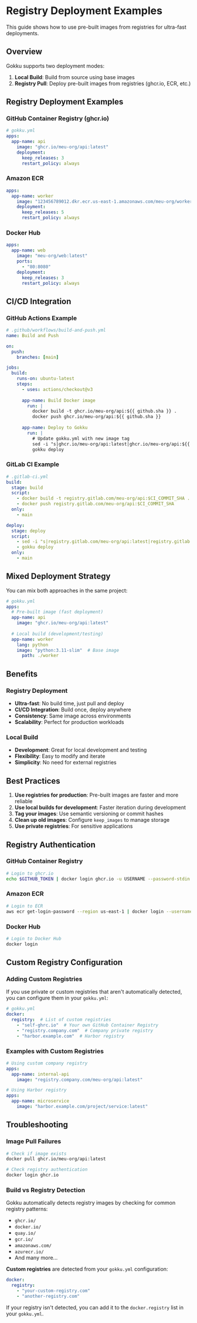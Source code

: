 # Registry Deployment Examples

This guide shows how to use pre-built images from registries for ultra-fast deployments.

## Overview

Gokku supports two deployment modes:

1. **Local Build**: Build from source using base images
2. **Registry Pull**: Deploy pre-built images from registries (ghcr.io, ECR, etc.)

## Registry Deployment Examples

### GitHub Container Registry (ghcr.io)

```yaml
# gokku.yml
apps:
  app-name: api
    image: "ghcr.io/meu-org/api:latest"
    deployment:
      keep_releases: 3
      restart_policy: always
```

### Amazon ECR

```yaml
apps:
  app-name: worker
    image: "123456789012.dkr.ecr.us-east-1.amazonaws.com/meu-org/worker:latest"
    deployment:
      keep_releases: 5
      restart_policy: always
```

### Docker Hub

```yaml
apps:
  app-name: web
    image: "meu-org/web:latest"
    ports:
      - "80:8080"
    deployment:
      keep_releases: 3
      restart_policy: always
```

## CI/CD Integration

### GitHub Actions Example

```yaml
# .github/workflows/build-and-push.yml
name: Build and Push

on:
  push:
    branches: [main]

jobs:
  build:
    runs-on: ubuntu-latest
    steps:
      - uses: actions/checkout@v3
      
      app-name: Build Docker image
        run: |
          docker build -t ghcr.io/meu-org/api:${{ github.sha }} .
          docker push ghcr.io/meu-org/api:${{ github.sha }}
          
      app-name: Deploy to Gokku
        run: |
          # Update gokku.yml with new image tag
          sed -i "s|ghcr.io/meu-org/api:latest|ghcr.io/meu-org/api:${{ github.sha }}|" gokku.yml
          gokku deploy
```

### GitLab CI Example

```yaml
# .gitlab-ci.yml
build:
  stage: build
  script:
    - docker build -t registry.gitlab.com/meu-org/api:$CI_COMMIT_SHA .
    - docker push registry.gitlab.com/meu-org/api:$CI_COMMIT_SHA
  only:
    - main

deploy:
  stage: deploy
  script:
    - sed -i "s|registry.gitlab.com/meu-org/api:latest|registry.gitlab.com/meu-org/api:$CI_COMMIT_SHA|" gokku.yml
    - gokku deploy
  only:
    - main
```

## Mixed Deployment Strategy

You can mix both approaches in the same project:

```yaml
# gokku.yml
apps:
  # Pre-built image (fast deployment)
  app-name: api
    image: "ghcr.io/meu-org/api:latest"
      
  # Local build (development/testing)
  app-name: worker
    lang: python
    image: "python:3.11-slim"  # Base image
      path: ./worker
```

## Benefits

### Registry Deployment
- **Ultra-fast**: No build time, just pull and deploy
- **CI/CD Integration**: Build once, deploy anywhere
- **Consistency**: Same image across environments
- **Scalability**: Perfect for production workloads

### Local Build
- **Development**: Great for local development and testing
- **Flexibility**: Easy to modify and iterate
- **Simplicity**: No need for external registries

## Best Practices

1. **Use registries for production**: Pre-built images are faster and more reliable
2. **Use local builds for development**: Faster iteration during development
3. **Tag your images**: Use semantic versioning or commit hashes
4. **Clean up old images**: Configure `keep_images` to manage storage
5. **Use private registries**: For sensitive applications

## Registry Authentication

### GitHub Container Registry

```bash
# Login to ghcr.io
echo $GITHUB_TOKEN | docker login ghcr.io -u USERNAME --password-stdin
```

### Amazon ECR

```bash
# Login to ECR
aws ecr get-login-password --region us-east-1 | docker login --username AWS --password-stdin 123456789012.dkr.ecr.us-east-1.amazonaws.com
```

### Docker Hub

```bash
# Login to Docker Hub
docker login
```

## Custom Registry Configuration

### Adding Custom Registries

If you use private or custom registries that aren't automatically detected, you can configure them in your `gokku.yml`:

```yaml
# gokku.yml
docker:
  registry:  # List of custom registries
    - "self-ghrc.io"  # Your own GitHub Container Registry
    - "registry.company.com"  # Company private registry
    - "harbor.example.com"  # Harbor registry
```

### Examples with Custom Registries

```yaml
# Using custom company registry
apps:
  app-name: internal-api
    image: "registry.company.com/meu-org/api:latest"

# Using Harbor registry
apps:
  app-name: microservice
    image: "harbor.example.com/project/service:latest"
```

## Troubleshooting

### Image Pull Failures

```bash
# Check if image exists
docker pull ghcr.io/meu-org/api:latest

# Check registry authentication
docker login ghcr.io
```

### Build vs Registry Detection

Gokku automatically detects registry images by checking for common registry patterns:
- `ghcr.io/`
- `docker.io/`
- `quay.io/`
- `gcr.io/`
- `amazonaws.com/`
- `azurecr.io/`
- And many more...

**Custom registries** are detected from your `gokku.yml` configuration:
```yaml
docker:
  registry:
    - "your-custom-registry.com"
    - "another-registry.com"
```

If your registry isn't detected, you can add it to the `docker.registry` list in your `gokku.yml`.
